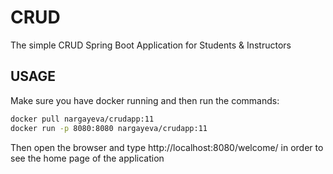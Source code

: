 # CRUD

The simple CRUD Spring Boot Application for Students & Instructors

## USAGE

Make sure you have docker running and then run the commands: 

```bash
docker pull nargayeva/crudapp:11
docker run -p 8080:8080 nargayeva/crudapp:11
```

Then open the browser and type http://localhost:8080/welcome/ in order to see the home page of the application

